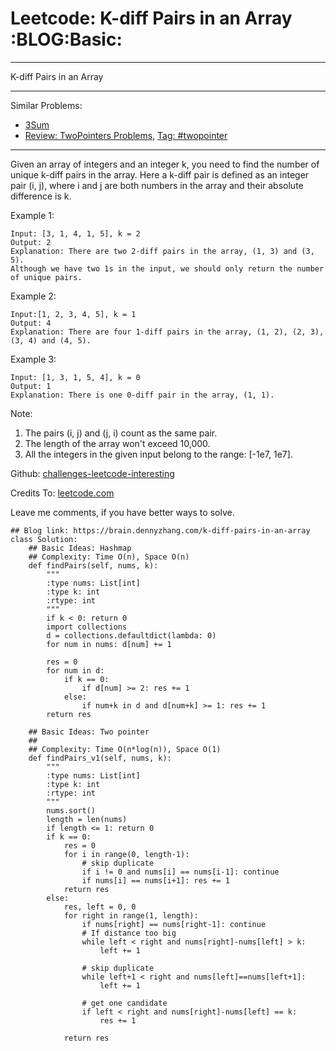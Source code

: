 # Leetcode: K-diff Pairs in an Array     :BLOG:Basic:


---

K-diff Pairs in an Array  

---

Similar Problems:  
-   [3Sum](https://brain.dennyzhang.com/3sum)
-   [Review: TwoPointers Problems](https://brain.dennyzhang.com/review-twopointer), [Tag: #twopointer](https://brain.dennyzhang.com/tag/twopointer)

---

Given an array of integers and an integer k, you need to find the number of unique k-diff pairs in the array. Here a k-diff pair is defined as an integer pair (i, j), where i and j are both numbers in the array and their absolute difference is k.  

Example 1:  

    Input: [3, 1, 4, 1, 5], k = 2
    Output: 2
    Explanation: There are two 2-diff pairs in the array, (1, 3) and (3, 5).
    Although we have two 1s in the input, we should only return the number of unique pairs.

Example 2:  

    Input:[1, 2, 3, 4, 5], k = 1
    Output: 4
    Explanation: There are four 1-diff pairs in the array, (1, 2), (2, 3), (3, 4) and (4, 5).

Example 3:  

    Input: [1, 3, 1, 5, 4], k = 0
    Output: 1
    Explanation: There is one 0-diff pair in the array, (1, 1).

Note:  
1.  The pairs (i, j) and (j, i) count as the same pair.
2.  The length of the array won't exceed 10,000.
3.  All the integers in the given input belong to the range: [-1e7, 1e7].

Github: [challenges-leetcode-interesting](https://github.com/DennyZhang/challenges-leetcode-interesting/tree/master/k-diff-pairs-in-an-array)  

Credits To: [leetcode.com](https://leetcode.com/problems/k-diff-pairs-in-an-array/description/)  

Leave me comments, if you have better ways to solve.  

    ## Blog link: https://brain.dennyzhang.com/k-diff-pairs-in-an-array
    class Solution:
        ## Basic Ideas: Hashmap
        ## Complexity: Time O(n), Space O(n)
        def findPairs(self, nums, k):
            """
            :type nums: List[int]
            :type k: int
            :rtype: int
            """
            if k < 0: return 0
            import collections
            d = collections.defaultdict(lambda: 0)
            for num in nums: d[num] += 1
    
            res = 0
            for num in d:
                if k == 0:
                    if d[num] >= 2: res += 1
                else:
                    if num+k in d and d[num+k] >= 1: res += 1
            return res
    
        ## Basic Ideas: Two pointer
        ##
        ## Complexity: Time O(n*log(n)), Space O(1)
        def findPairs_v1(self, nums, k):
            """
            :type nums: List[int]
            :type k: int
            :rtype: int
            """
            nums.sort()
            length = len(nums)
            if length <= 1: return 0
            if k == 0:
                res = 0
                for i in range(0, length-1):
                    # skip duplicate
                    if i != 0 and nums[i] == nums[i-1]: continue
                    if nums[i] == nums[i+1]: res += 1
                return res
            else:
                res, left = 0, 0
                for right in range(1, length):
                    if nums[right] == nums[right-1]: continue
                    # If distance too big
                    while left < right and nums[right]-nums[left] > k:
                        left += 1
    
                    # skip duplicate
                    while left+1 < right and nums[left]==nums[left+1]:
                        left += 1
    
                    # get one candidate
                    if left < right and nums[right]-nums[left] == k:
                        res += 1
    
                return res